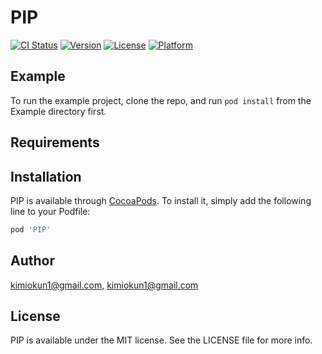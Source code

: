 # PIP

[![CI Status](https://img.shields.io/travis/kimiokun1@gmail.com/PIP.svg?style=flat)](https://travis-ci.org/kimiokun1@gmail.com/PIP)
[![Version](https://img.shields.io/cocoapods/v/PIP.svg?style=flat)](https://cocoapods.org/pods/PIP)
[![License](https://img.shields.io/cocoapods/l/PIP.svg?style=flat)](https://cocoapods.org/pods/PIP)
[![Platform](https://img.shields.io/cocoapods/p/PIP.svg?style=flat)](https://cocoapods.org/pods/PIP)

## Example

To run the example project, clone the repo, and run `pod install` from the Example directory first.

## Requirements

## Installation

PIP is available through [CocoaPods](https://cocoapods.org). To install
it, simply add the following line to your Podfile:

```ruby
pod 'PIP'
```

## Author

kimiokun1@gmail.com, kimiokun1@gmail.com

## License

PIP is available under the MIT license. See the LICENSE file for more info.
